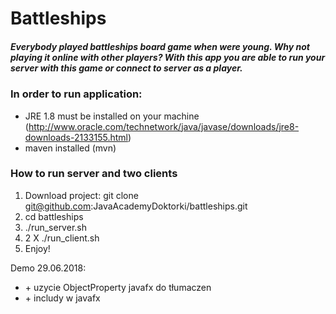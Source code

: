 # Battleships
##### Everybody played battleships board game when were young. Why not playing it online with other players? With this app you are able to run your server with this game or connect to server as a player.


### In order to run application:
* JRE 1.8 must be installed on your machine (http://www.oracle.com/technetwork/java/javase/downloads/jre8-downloads-2133155.html)
* maven installed (mvn)

### How to run server and two clients 
1. Download project: git clone git@github.com:JavaAcademyDoktorki/battleships.git
2. cd battleships
3. ./run_server.sh
4. 2 X ./run_client.sh
5. Enjoy!

Demo 29.06.2018:
+ \+ uzycie ObjectProperty javafx do tłumaczen
+ \+ includy w javafx
